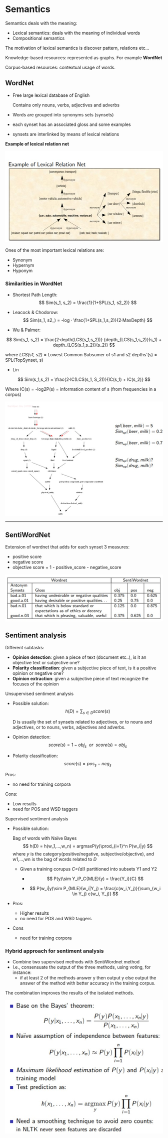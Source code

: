 # Semantics

Semantics deals with the meaning:

* Lexical semantics: deals with the meaning of individual words
* Compositional semantics

The motivation of lexical semantics is discover pattern, relations etc...

Knowledge-based resources: represented as graphs. For example **WordNet**

Corpus-based resources: contextual usage of words.



## WordNet

* Free large lexical database of English

  Contains only nouns, verbs, adjectives and adverbs

* Words are grouped into synonyms sets (synsets)

* each synset has an associated gloss and some examples

* synsets are interlinked by means of lexical relations

**Example of lexical relation net**

![](Img/w5/relation_net.jpg)

Ones of the most important lexical relations are:

* Synonym
* Hypernym
* Hyponym



### Similarities in WordNet

* Shortest Path Length: 
  $$
  Sim(s_1, s_2) = \frac{1}{1+SPL(s_1, s2_2)}
  $$

* Leacock & Chodorow:
  $$
  Sim(s_1, s2_) = -log · \frac{1+SPL(s_1,s_2)}{2·MaxDepth}
  $$
  
* Wu & Palmer:

$$
Sim(s_1, s_2) = \frac{2·depth(LCS(s_1,s_2))} {depth_{LCS(s_1,s_2)}(s_1) + depth_{LCS(s_1,s_2)}(s_2)}
$$

where *LCS(s1, s2)* = Lowest Common Subsumer of s1 and s2 depths'(s) = SPL(TopSynset, s)

* Lin

$$
Sim(s_1,s_2) = \frac{2·IC(LCS(s_1, S_2))}{IC(s_1) + IC(s_2)}
$$

Where IC(s) = -log2P(s) = information content of s (from frequencies in a corpus)

![](Img/w5/diagram.jpg)

---

## SentiWordNet

Extension of wordnet that adds for each synset 3 measures:

* positive score
* negative score
* objective score = 1 - positive_score - negative_score

![](Img/w5/table.jpg)

## Sentiment analysis

Different subtasks:

* **Opinion detection**: given a piece of text (document etc..), is it an objective text or subjective one?
* **Polarity classification**: given a subjective piece of text, is it a positive opinion or negative one?
* **Opinion extraction**: given a subjective piece of text recognize the focuses of the opinion



Unsupervised sentiment analysis

* Possible solution:
  $$
  h(D) = \sum_{s\in D} score(s)
  $$
  

  D is usually the set of synsets related to adjectives, or to nouns and adjectives, or to nouns, verbs, adjectives and adverbs.

* Opinion detection:
  $$
  score(s) = 1 - obj_s \ \ or \ \ score(s) =obj_s
  $$

* Polarity classification:
  $$
  score(s) = pos_s - neg_s
  $$

Pros:

* no need for training corpora

Cons: 

* Low results
* need for POS and WSD taggers



Supervised sentiment analysis

* Possible solution:

  Bag of words with Naïve Bayes
  $$
  h(D) = h(w_1,...,w_n) = argmaxP(y)\prod_{i=1}^n P(w_i|y)
  $$
  where *y* is the category(positive/negative, subjective/objective), and w1,...,wn is the bag of words related to *D*

  * Given a training corupus *C={di}* partitioned into subsets Y1 and Y2

    * $$
      P(y)\sim Y_iP_C{MLE}(y) = \frac{Y_i}{C}
      $$

    * $$
      P(w_i|y)\sim P_{MLE}(w_i|Y_j) = \frac{c(w_i,Y_j)}{\sum_{w_i \in Y_j} c(w_i, Y_j)}
      $$
    
      

* Pros:
  * Higher results
  * no need for POS and WSD taggers
  
* Cons
  * need for training corpora

### Hybrid approach for sentiment analysis

* Combine two supervised methods with SentiWordnet method
* I.e., consensuate the output of the three methods, using voting, for instance:
  * if at least 2 of the methods answer y then output y else output the answer of the method with better accuracy in the training corpus.

The combination improves the results of the isolated methods.

![](Img/w5/annex.jpg)
